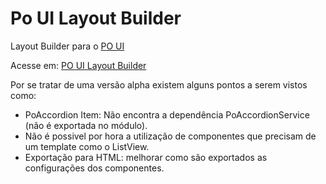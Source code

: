 # Po UI Layout Builder

Layout Builder para o [PO UI](https://po-ui.io/)


Acesse em: [PO UI Layout Builder](https://leonardosimoura.github.io/po-ui-layout-builder/)

Por se tratar de uma versão alpha existem alguns pontos a serem vistos como:

- PoAccordion Item: Não encontra a dependência PoAccordionService (não é exportada no módulo).
- Não é possivel por hora a utilização de componentes que precisam de um template como o ListView.
- Exportação para HTML: melhorar como são exportados as configurações dos componentes.
